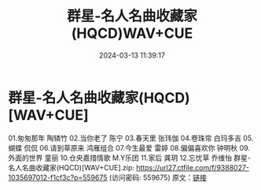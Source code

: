 ﻿---
title: 群星-名人名曲收藏家(HQCD)WAV+CUE
date: 2024-03-13 11:39:17
categories: 古典音乐、新世纪、纯音雅乐
tags: 华语中文
---
# 群星-名人名曲收藏家(HQCD)[WAV+CUE]

01.匆匆那年 陶辚竹
02.当你老了 陈宁
03.春天里 张玮伽
04.卷珠帘 白玛多吉
05.蝴蝶 侃侃
06.请到草原来 鸿雁组合
07.今生最爱 雷婷
08.偏偏喜欢你 钟明秋
09.外面的世界 童丽
10.仓央嘉措情歌 M.Y乐团
11.家后 龚玥
12.忘忧草 乔维怡
群星-名人名曲收藏家(HQCD)[WAV+CUE].zip: https://url27.ctfile.com/f/9388027-1035697012-f1cf3c?p=559675
(访问密码: 559675)
原文：[链接](https://blog.sina.com.cn/s/blog_1647c7e76010314p1.html)